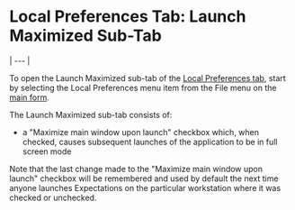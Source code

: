 # Local Preferences Tab:     Launch Maximized Sub-Tab 
| --- |

To open the Launch Maximized sub-tab of the 
[Local Preferences tab](<locpref.md>), start by selecting the Local Preferences menu item from the File menu on the
[main 
form](<7jjr.md>).

The Launch Maximized sub-tab consists of:

- a "Maximize main window upon launch" checkbox which, when checked, causes subsequent launches of the application to be in full screen mode

Note that the last change made to the "Maximize main window upon launch" checkbox will be remembered and used by default the next time anyone launches Expectations on the particular workstation where it was checked or unchecked.